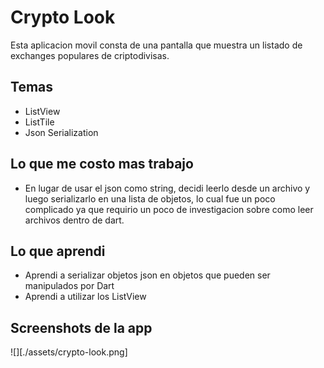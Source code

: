 # Crypto Look

Esta aplicacion movil consta de una pantalla que muestra un listado de exchanges populares de criptodivisas.

## Temas
- ListView
- ListTile
- Json Serialization

## Lo que me costo mas trabajo
- En lugar de usar el json como string, decidi leerlo desde un archivo y luego serializarlo en una lista de objetos, lo cual fue un poco complicado ya que requirio un poco de investigacion sobre como leer archivos dentro de dart.

## Lo que aprendi
- Aprendi a serializar objetos json en objetos que pueden ser manipulados por Dart
- Aprendi a utilizar los ListView

## Screenshots de la app
![][./assets/crypto-look.png]